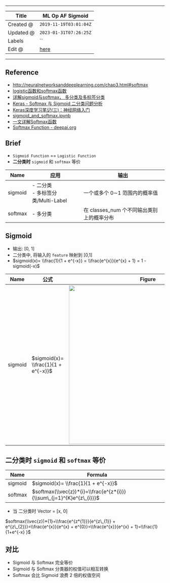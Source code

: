 -----

| Title     | ML Op AF Sigmoid                                      |
| --------- | ----------------------------------------------------- |
| Created @ | `2019-11-19T03:01:04Z`                                |
| Updated @ | `2023-01-31T07:26:25Z`                                |
| Labels    | \`\`                                                  |
| Edit @    | [here](https://github.com/junxnone/aiwiki/issues/280) |

-----

## Reference

  - <http://neuralnetworksanddeeplearning.com/chap3.html#softmax>
  - [logistic函数和softmax函数](http://www.cnblogs.com/maybe2030/p/5678387.html)
  - [详解sigmoid与softmax，
    多分类及多标签分类](https://blog.csdn.net/uncle_ll/article/details/82778750)
  - [Keras - Softmax 与 Sigmoid
    二分类问题分析](https://www.aiuai.cn/aifarm679.html)
  - [Keras深度学习笔记(三)：神经网络入门](https://xiaosheng.me/2018/11/24/article154/)
  - [sigmoid\_and\_softmax.ipynb](https://gist.github.com/ypwhs/6905ebbda99d04621f9fc00417657ae2)
  - [一文详解Softmax函数](https://zhuanlan.zhihu.com/p/105722023)
  - [Softmax Function -
    deepai.org](https://deepai.org/machine-learning-glossary-and-terms/softmax-layer)

## Brief

  - `Sigmoid Function` == `Logistic Function`
  - **二分类时** `sigmoid` 和 `softmax` 等价

| Name    | 应用                            | 输出                           |
| ------- | ----------------------------- | ---------------------------- |
| sigmoid | \- 二分类<br>- 多标签分类/Multi-Label | 一个或多个 0∼1 范围内的概率值            |
| softmax | \- 多分类                        | 在 classes\_num 个不同输出类别上的概率分布 |

## Sigmoid

  - 输出: \[0, 1\]
  - 二分类中, 将输入的 `feature` 映射到 \[0,1\]
  - $sigmoid(x)= \\frac{1}{1 + e^{-x}} = \\frac{e^{x}}{e^{x} + 1} = 1 -
    sigmoid(-x)$

| Name    | 公式                                  | Figure                                                                                                                         |
| ------- | ----------------------------------- | ------------------------------------------------------------------------------------------------------------------------------ |
| sigmoid | $sigmoid(x)= \\frac{1}{1 + e^{-x}}$ | <img width="500px" src="https://user-images.githubusercontent.com/2216970/150644672-56f10a62-b025-4989-8ca0-05689e12a17f.png"> |

## 二分类时 `sigmoid` 和 `softmax` 等价

| Name    | Formula                                                               |
| ------- | --------------------------------------------------------------------- |
| sigmoid | $sigmoid(x)= \\frac{1}{1 + e^{-x}}$                                   |
| softmax | $softmax(\\vec{z})*{i}=\\frac{e^{z*{i}}}{\\sum\_{j=1}^{K}e^{z\_{i}}}$ |

  - 当 二分类时 Vector = \[x, 0\]

$softmax(\\vec{z})*{1}=\\frac{e^{z*{1}}}{e^{z\_{1}} +
e^{z\_{2}}}=\\frac{e^{x}}{e^{x} + e^{0}}=\\frac{e^{x}}{e^{x} +
1}=\\frac{1}{1+e^{-x} }$

## 对比

  - Sigmoid 与 Softmax 完全等价
  - Sigmoid 与 Softmax 分类器的权值可以相互转换
  - Softmax 会比 Sigmoid 浪费 2 倍的权值空间
